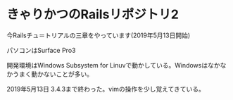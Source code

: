 # きゃりかつのRailsリポジトリ2

今Railsチュ＝トリアルの三章をやっています(2019年5月13日開始)

パソコンはSurface Pro3

開発環境はWindows Subsystem for Linuvで動かしている。Windowsはなかなかうまく動かないことが多い。

2019年5月13日 3.4.3まで終わった。vimの操作を少し覚えてきている。